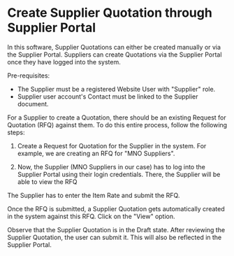 # Create Supplier Quotation through Supplier Portal 

In this software, Supplier Quotations can either be created manually or via the Supplier Portal. Suppliers can create Quotations via the Supplier Portal once they have logged into the system.

Pre-requisites:

* The Supplier must be a registered Website User with "Supplier" role.
* Supplier user account's Contact must be linked to the Supplier document.


For a Supplier to create a Quotation, there should be an existing Request for Quotation (RFQ) against them. To do this entire process, follow the following steps:

1) Create a Request for Quotation for the Supplier in the system. For example, we are creating an RFQ for "MNO Suppliers".

2) Now, the Supplier (MNO Suppliers in our case) has to log into the Supplier Portal using their login credentials. There, the Supplier will be able to view the RFQ

The Supplier has to enter the Item Rate and submit the RFQ.

Once the RFQ is submitted, a Supplier Quotation gets automatically created in the system against this RFQ. Click on the "View" option.

Observe that the Supplier Quotation is in the Draft state. After reviewing the Supplier Quotation, the user can submit it. This will also be reflected in the Supplier Portal.



